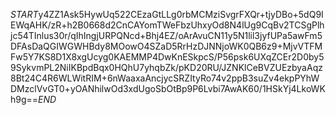 $START$y4ZZ1Ask5HywUq522CEzaGtLLg0rbMCMziSvgrFXQr+tjyDBo+5dQ9IEWqAHK/zR+h2B0668d2CnCAYomTWeFbzUhxyOd8N4lUg9CqBv2TCSgPlhjc54TInlus30r/qIhIngjURPQNcd+Bhj4EZ/oArAvuCN11y5N1lil3jyfUPa5awFm5DFAsDaQGIWGWHBdy8MOowO4SZaD5RrHzDJNNjoWK0QB6z9+MjvVTFMFw5Y7KS8D1X8xgUcyg0KAEMMP4DwKnESkpcS/P56psk6UXqZCEr2D0by59SykvmPL2NiIKBpdBqx0HQhU7yhqbZk/pKD20RU/JZNKlCeBVZUEzbyaAqz8Bt24C4R6WLWitRIM+6nWaaxaAncjycSRZItyRo74v2ppB3suZv4ekpPYhWDMzclVvGT0+yOANhilwOd3xdUgoSbOtBp9P6Lvbi7AwAK60/1HSkYj4LkoWKh9g==$END$